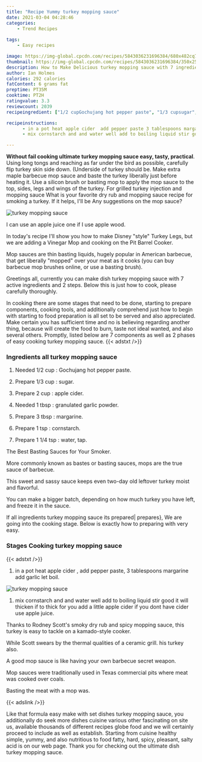 ```yaml
---
title: "Recipe Yummy turkey mopping sauce"
date: 2021-03-04 04:28:46
categories:
    - Trend Recipes
    
tags:
    - Easy recipes

image: https://img-global.cpcdn.com/recipes/5843036231696384/680x482cq70/turkey-mopping-sauce-recipe-main-photo.jpg
thumbnail: https://img-global.cpcdn.com/recipes/5843036231696384/350x250cq70/turkey-mopping-sauce-recipe-main-photo.jpg
description: How to Make Delicious turkey mopping sauce with 7 ingredients and 2 stages of easy cooking.
author: Ian Holmes
calories: 292 calories
fatContent: 6 grams fat
preptime: PT35M
cooktime: PT2H
ratingvalue: 3.3
reviewcount: 2039
recipeingredient: ["1/2 cupGochujang hot pepper paste", "1/3 cupsugar", "2 cupapple cider", "1 tbspgranulated garlic powder", "3 tbspmargarine", "1 tspcornstarch", "1 1/4 tspwater tap"]

recipeinstructions: 
      - in a pot heat apple cider  add pepper paste 3 tablespoons margarine  add garlic let boil 
      - mix cornstarch and and water well add to boiling liquid stir good it will thicken if to thick for you add a little apple cider if you dont have cider use apple juice

---
```




**Without fail cooking ultimate turkey mopping sauce easy, tasty, practical**. Using long tongs and reaching as far under the bird as possible, carefully flip turkey skin side down. (Underside of turkey should be. Make extra maple barbecue mop sauce and baste the turkey liberally just before heating it. Use a silicon brush or basting mop to apply the mop sauce to the top, sides, legs and wings of the turkey. For grilled turkey injection and mopping sauce What is your favorite dry rub and mopping sauce recipe for smoking a turkey. If it helps, I&#39;ll be Any suggestions on the mop sauce?


![turkey mopping sauce](https://img-global.cpcdn.com/recipes/5843036231696384/680x482cq70/turkey-mopping-sauce-recipe-main-photo.jpg "turkey mopping sauce")



I can use an apple juice one if I use apple wood.

In today&#39;s recipe I&#39;ll show you how to make Disney &#34;style&#34; Turkey Legs, but we are adding a Vinegar Mop and cooking on the Pit Barrel Cooker.

Mop sauces are thin basting liquids, hugely popular in American barbecue, that get liberally &#34;mopped&#34; over your meat as it cooks (you can buy barbecue mop brushes online, or use a basting brush).


Greetings all, currently you can make dish turkey mopping sauce with 7 active ingredients and 2 steps. Below this is just how to cook, please carefully thoroughly.

In cooking there are some stages that need to be done, starting to prepare components, cooking tools, and additionally comprehend just how to begin with starting to food preparation is all set to be served and also appreciated. Make certain you has sufficient time and no is believing regarding another thing, because will create the food to burn, taste not ideal wanted, and also several others. Promptly, listed below are 7 components as well as 2 phases of easy cooking turkey mopping sauce.
{{< adstxt />}}

### Ingredients all turkey mopping sauce


1. Needed 1/2 cup : Gochujang hot pepper paste.

1. Prepare 1/3 cup : sugar.

1. Prepare 2 cup : apple cider.

1. Needed 1 tbsp : granulated garlic powder.

1. Prepare 3 tbsp : margarine.

1. Prepare 1 tsp : cornstarch.

1. Prepare 1 1/4 tsp : water, tap.


The Best Basting Sauces for Your Smoker.

More commonly known as bastes or basting sauces, mops are the true sauce of barbecue.

This sweet and sassy sauce keeps even two-day old leftover turkey moist and flavorful.

You can make a bigger batch, depending on how much turkey you have left, and freeze it in the sauce.


If all ingredients turkey mopping sauce its prepared| prepares}, We are going into the cooking stage. Below is exactly how to preparing with very easy.

### Stages Cooking turkey mopping sauce

{{< adstxt />}}


1. in a pot heat apple cider , add pepper paste, 3 tablespoons margarine  add garlic let boil.



![turkey mopping sauce](https://img-global.cpcdn.com/steps/5274356791902208/160x128cq70/turkey-mopping-sauce-recipe-step-1-photo.jpg" "turkey mopping sauce")



1. mix cornstarch and and water well add to boiling liquid stir good it will thicken if to thick for you add a little apple cider if you dont have cider use apple juice.




Thanks to Rodney Scott&#39;s smoky dry rub and spicy mopping sauce, this turkey is easy to tackle on a kamado-style cooker.

While Scott swears by the thermal qualities of a ceramic grill. his turkey also.

A good mop sauce is like having your own barbecue secret weapon.

Mop sauces were traditionally used in Texas commercial pits where meat was cooked over coals.

Basting the meat with a mop was.


{{< adslink />}}

Like that formula easy make with set dishes turkey mopping sauce, you additionally do seek more dishes cuisine various other fascinating on site us, available thousands of different recipes globe food and we will certainly proceed to include as well as establish. Starting from cuisine healthy simple, yummy, and also nutritious to food fatty, hard, spicy, pleasant, salty acid is on our web page. Thank you for checking out the ultimate dish turkey mopping sauce.
